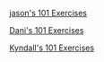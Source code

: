 [jason's 101 Exercises](https://liberating-peak.glitch.me/)

[Dani's 101 Exercises](https://ambiguous-earthquake.glitch.me/)

[Kyndall's 101 Exercises](https://adaptive-mortarboard.glitch.me/)